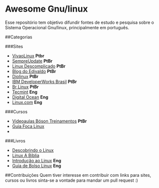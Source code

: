 # Awesome Gnu/linux
Esse repositório tem objetivo difundir fontes de estudo e pesquisa sobre o Sistema Operacional Gnu/linux, principalmente 
em português.

##Categorias

###Sites 
* [VivaoLinux](https://www.vivaolinux.com.br/)                             **Ptbr**
* [SempreUpdate](http://www.sempreupdate.com.br/)                          **PtBr**
* [Linux Descomplicado](http://www.linuxdescomplicado.com.br/)             **PtBr**
* [Blog do Edivaldo](http://www.edivaldobrito.com.br/)                     **PtBr**
* [Diolinux](http://www.diolinux.com.br/)                                  **PtBr**
* [IBM DeveloperWorks Brasil](http://www.ibm.com/developerworks/br/linux/) **PtBr**
* [Br Linux](http://br-linux.org/)                                         **PtBr**
* [Tecmint](http://www.tecmint.com/)                                       **Eng**
* [Digital Ocean](https://www.digitalocean.com/community/tutorials)        **Eng**
* [Linux.com](https://www.linux.com/tutorials)                             **Eng** <br />

###Cursos
* [Videoaulas Bóson Treinamentos](https://www.youtube.com/watch?v=u16ZDPcf8Rc&list=PLucm8g_ezqNp92MmkF9p_cj4yhT-fCTl7) **PtBr**
* [Guia Foca Linux](http://www.guiafoca.org/) <br />
* 

###Livros
* [Descobrindo o Linux](http://novatec.com.br/livros/linux3/)
* [Linux A Bíblia](https://www.amazon.com.br/Linux-B%C3%ADblia-Abrangente-Definitivo-Sobre-ebook/dp/B00OP04N8G)
* [Introdução ao Linux](http://tldp.org/LDP/intro-linux/html/index.html) **Eng** 
* [Guia de Bolso Linux](http://tldp.org/LDP/Pocket-Linux-Guide/html/index.html) **Eng**

##Contribuições
Quem tiver interesse em contribuir com links para sites, cursos ou livros sinta-se a vontade para mandar um pull request :)
